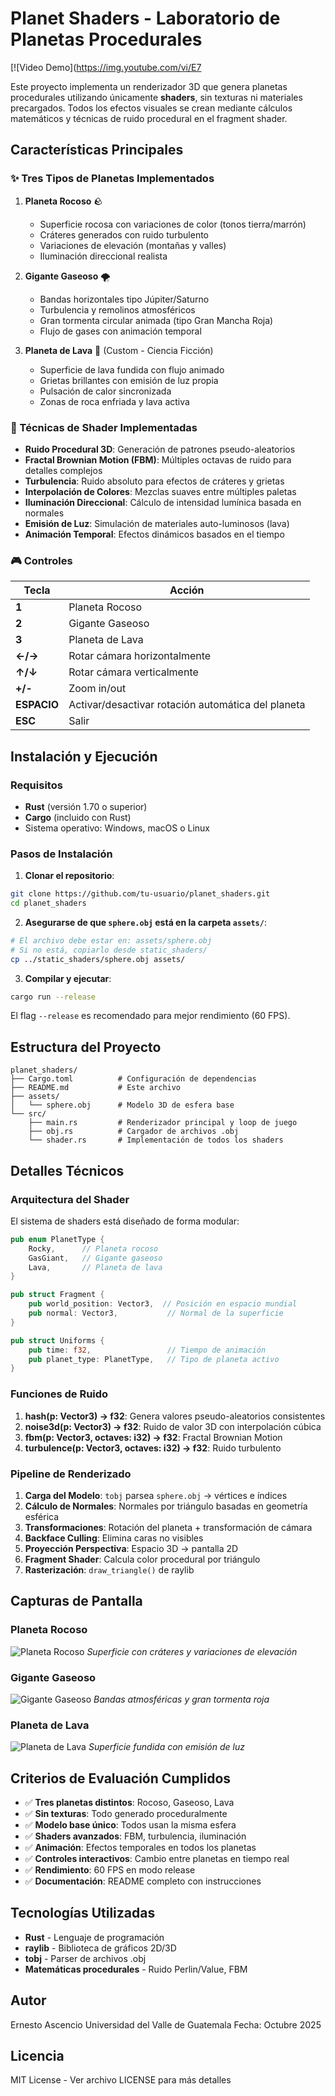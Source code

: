 # Planet Shaders - Laboratorio de Planetas Procedurales

[![Video Demo](https://img.youtube.com/vi/E7

Este proyecto implementa un renderizador 3D que genera planetas procedurales utilizando únicamente **shaders**, sin texturas ni materiales precargados. Todos los efectos visuales se crean mediante cálculos matemáticos y técnicas de ruido procedural en el fragment shader.

## Características Principales

### ✨ Tres Tipos de Planetas Implementados

1. **Planeta Rocoso** 🪨
   - Superficie rocosa con variaciones de color (tonos tierra/marrón)
   - Cráteres generados con ruido turbulento
   - Variaciones de elevación (montañas y valles)
   - Iluminación direccional realista

2. **Gigante Gaseoso** 🌪️
   - Bandas horizontales tipo Júpiter/Saturno
   - Turbulencia y remolinos atmosféricos
   - Gran tormenta circular animada (tipo Gran Mancha Roja)
   - Flujo de gases con animación temporal

3. **Planeta de Lava** 🌋 (Custom - Ciencia Ficción)
   - Superficie de lava fundida con flujo animado
   - Grietas brillantes con emisión de luz propia
   - Pulsación de calor sincronizada
   - Zonas de roca enfriada y lava activa

### 🎨 Técnicas de Shader Implementadas

- **Ruido Procedural 3D**: Generación de patrones pseudo-aleatorios
- **Fractal Brownian Motion (FBM)**: Múltiples octavas de ruido para detalles complejos
- **Turbulencia**: Ruido absoluto para efectos de cráteres y grietas
- **Interpolación de Colores**: Mezclas suaves entre múltiples paletas
- **Iluminación Direccional**: Cálculo de intensidad lumínica basada en normales
- **Emisión de Luz**: Simulación de materiales auto-luminosos (lava)
- **Animación Temporal**: Efectos dinámicos basados en el tiempo

### 🎮 Controles

| Tecla | Acción |
|-------|--------|
| **1** | Planeta Rocoso |
| **2** | Gigante Gaseoso |
| **3** | Planeta de Lava |
| **←/→** | Rotar cámara horizontalmente |
| **↑/↓** | Rotar cámara verticalmente |
| **+/-** | Zoom in/out |
| **ESPACIO** | Activar/desactivar rotación automática del planeta |
| **ESC** | Salir |

## Instalación y Ejecución

### Requisitos

- **Rust** (versión 1.70 o superior)
- **Cargo** (incluido con Rust)
- Sistema operativo: Windows, macOS o Linux

### Pasos de Instalación

1. **Clonar el repositorio**:
```bash
git clone https://github.com/tu-usuario/planet_shaders.git
cd planet_shaders
```

2. **Asegurarse de que `sphere.obj` está en la carpeta `assets/`**:
```bash
# El archivo debe estar en: assets/sphere.obj
# Si no está, copiarlo desde static_shaders/
cp ../static_shaders/sphere.obj assets/
```

3. **Compilar y ejecutar**:
```bash
cargo run --release
```

El flag `--release` es recomendado para mejor rendimiento (60 FPS).

## Estructura del Proyecto

```
planet_shaders/
├── Cargo.toml          # Configuración de dependencias
├── README.md           # Este archivo
├── assets/
│   └── sphere.obj      # Modelo 3D de esfera base
└── src/
    ├── main.rs         # Renderizador principal y loop de juego
    ├── obj.rs          # Cargador de archivos .obj
    └── shader.rs       # Implementación de todos los shaders
```

## Detalles Técnicos

### Arquitectura del Shader

El sistema de shaders está diseñado de forma modular:

```rust
pub enum PlanetType {
    Rocky,      // Planeta rocoso
    GasGiant,   // Gigante gaseoso
    Lava,       // Planeta de lava
}

pub struct Fragment {
    pub world_position: Vector3,  // Posición en espacio mundial
    pub normal: Vector3,           // Normal de la superficie
}

pub struct Uniforms {
    pub time: f32,                 // Tiempo de animación
    pub planet_type: PlanetType,   // Tipo de planeta activo
}
```

### Funciones de Ruido

1. **hash(p: Vector3) -> f32**: Genera valores pseudo-aleatorios consistentes
2. **noise3d(p: Vector3) -> f32**: Ruido de valor 3D con interpolación cúbica
3. **fbm(p: Vector3, octaves: i32) -> f32**: Fractal Brownian Motion
4. **turbulence(p: Vector3, octaves: i32) -> f32**: Ruido turbulento

### Pipeline de Renderizado

1. **Carga del Modelo**: `tobj` parsea `sphere.obj` → vértices e índices
2. **Cálculo de Normales**: Normales por triángulo basadas en geometría esférica
3. **Transformaciones**: Rotación del planeta + transformación de cámara
4. **Backface Culling**: Elimina caras no visibles
5. **Proyección Perspectiva**: Espacio 3D → pantalla 2D
6. **Fragment Shader**: Calcula color procedural por triángulo
7. **Rasterización**: `draw_triangle()` de raylib

## Capturas de Pantalla

### Planeta Rocoso
![Planeta Rocoso](screenshots/rocky_planet.png)
*Superficie con cráteres y variaciones de elevación*

### Gigante Gaseoso
![Gigante Gaseoso](screenshots/gas_giant.png)
*Bandas atmosféricas y gran tormenta roja*

### Planeta de Lava
![Planeta de Lava](screenshots/lava_planet.png)
*Superficie fundida con emisión de luz*

## Criterios de Evaluación Cumplidos

- ✅ **Tres planetas distintos**: Rocoso, Gaseoso, Lava
- ✅ **Sin texturas**: Todo generado proceduralmente
- ✅ **Modelo base único**: Todos usan la misma esfera
- ✅ **Shaders avanzados**: FBM, turbulencia, iluminación
- ✅ **Animación**: Efectos temporales en todos los planetas
- ✅ **Controles interactivos**: Cambio entre planetas en tiempo real
- ✅ **Rendimiento**: 60 FPS en modo release
- ✅ **Documentación**: README completo con instrucciones

## Tecnologías Utilizadas

- **Rust** - Lenguaje de programación
- **raylib** - Biblioteca de gráficos 2D/3D
- **tobj** - Parser de archivos .obj
- **Matemáticas procedurales** - Ruido Perlin/Value, FBM

## Autor

Ernesto Ascencio
Universidad del Valle de Guatemala
Fecha: Octubre 2025

## Licencia

MIT License - Ver archivo LICENSE para más detalles
